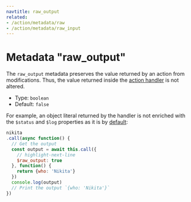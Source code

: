 ```yaml
---
navtitle: raw_output
related:
- /action/metadata/raw
- /action/metadata/raw_input
---
```


# Metadata "raw_output"

The `raw_output` metadata preserves the value returned by an action from modifications. Thus, the value returned inside the [action handler](/current/action/handler) is not altered.

* Type: `boolean`
* Default: `false`

For example, an object literal returned by the handler is not enriched with the `$status` and `$log` properties as it is by [default](/current/action/handler#return):

```js
nikita
.call(async function() {
  // Get the output
  const output = await this.call({
    // highlight-next-line
    $raw_output: true
  }, function() {
    return {who: 'Nikita'}
  })
  console.log(output)
  // Print the output `{who: 'Nikita'}`
})
```
